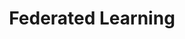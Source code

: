 ---
layout: distill
it_title:
title: Federated Learning
university: Department of Computer Science, University of Torino
course: Etica, Società e Privacy - Master degree in Computer Science
site:
years: [2021/22,2022/23]
last_year: 2023
category: lectures
---